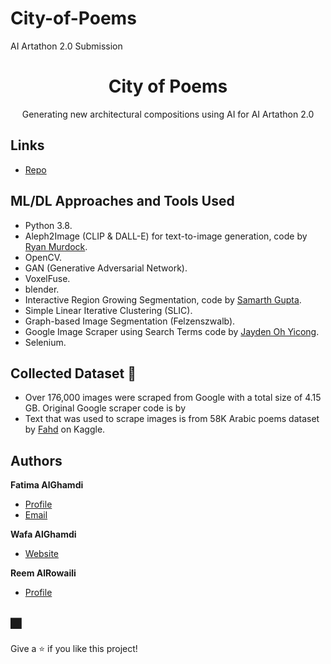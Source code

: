 # City-of-Poems
AI Artathon 2.0 Submission

<h1 align="center">City of Poems</h1>

<p align="center">Generating new architectural compositions using AI for AI Artathon 2.0</p>

## Links

- [Repo](https://github.com/Fatima-Gh/City-of-Poems/ "City of Poems Repo")


## ML/DL Approaches and Tools Used

- Python 3.8.
- Aleph2Image (CLIP & DALL-E) for text-to-image generation, code by [Ryan Murdock](https://twitter.com/advadnoun).
- OpenCV.
- GAN (Generative Adversarial Network).
- VoxelFuse.
- blender.
- Interactive Region Growing Segmentation, code by [Samarth Gupta](https://github.com/SamarthGupta93/Interactive-Region-Growing-Segmentation).
- Simple Linear Iterative Clustering (SLIC).
- Graph-based Image Segmentation (Felzenszwalb).
- Google Image Scraper using Search Terms code by [Jayden Oh Yicong](https://github.com/ohyicong/Google-Image-Scraper).
- Selenium.


## Collected Dataset 📜
- Over 176,000 images were scraped from Google with a total size of 4.15 GB. Original Google scraper code is by 
- Text that was used to scrape images is from 58K Arabic poems dataset by [Fahd](https://www.kaggle.com/fahd09/arabic-poetry-dataset-478-2017) on Kaggle.

## Authors

**Fatima AlGhamdi**

- [Profile](https://github.com/Fatima-Gh "Fatima AlGhamdi")
- [Email](mailto:rohitjain19060@gmail.com?subject=Hi "Hi!")

**Wafa AlGhamdi**

- [Website](https://www.wafarchi.com/ "Welcome")

**Reem AlRowaili**

- [Profile](https://github.com/Reemr "Reem AlRowaili")


## 🎆 

Give a ⭐️ if you like this project!
